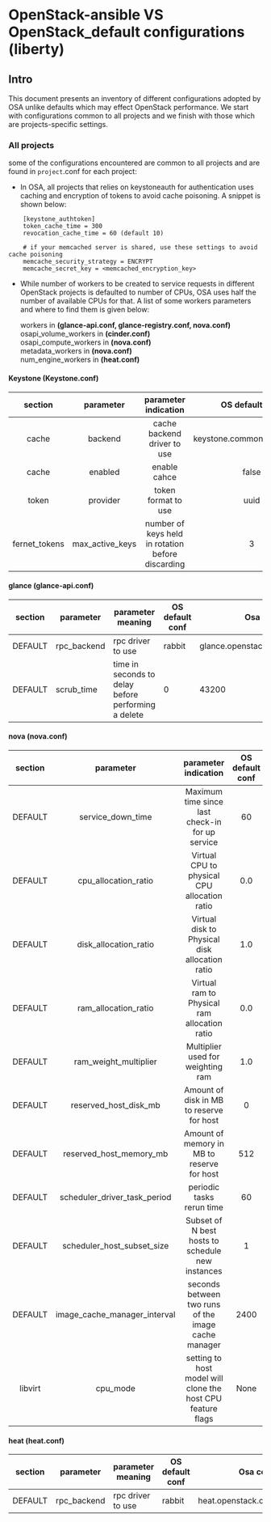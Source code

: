 OpenStack-ansible VS OpenStack_default configurations (liberty)
=============================

Intro
------

This document presents an inventory of different configurations adopted by OSA unlike defaults which may effect OpenStack performance. We start with configurations common to all projects and we finish with those which are projects-specific settings.

### All projects

some of the configurations encountered are common to all projects and are found in `project`.conf for each project:

* In OSA, all projects that relies on keystoneauth for authentication uses caching and encryption of tokens to avoid cache poisoning.
A snippet is shown below:
```
    [keystone_authtoken]
    token_cache_time = 300
    revocation_cache_time = 60 (default 10)

    # if your memcached server is shared, use these settings to avoid cache poisoning
    memcache_security_strategy = ENCRYPT
    memcache_secret_key = <memcached_encryption_key>
```

* While number of workers to be created to service requests in different OpenStack projects is defaulted to number of CPUs, OSA uses half the number of available CPUs for that. A list of some workers parameters and where to find them is given below:

    workers in **(glance-api.conf, glance-registry.conf, nova.conf)**  
    osapi_volume_workers in **(cinder.conf)**  
    osapi_compute_workers in **(nova.conf)**  
    metadata_workers in **(nova.conf)**  
    num_engine_workers in **(heat.conf)**



#### Keystone (Keystone.conf)

|    section    |    parameter    |                parameter indication               |       OS default conf      |    Osa configurations   |
|:-------------:|:---------------:|:-------------------------------------------------:|:--------------------------:|:-----------------------:|
|     cache     |     backend     |            cache backend driver to use            | keystone.common.cache.noop | dogpile.cache.memcached |
|     cache     |     enabled     |                    enable cahce                   |            false           |           true          |
|     token     |     provider    |                token format to use                |            uuid            |          fernet         |
| fernet_tokens | max_active_keys | number of keys held in rotation before discarding |              3             |            7            |

#### glance (glance-api.conf)

| section | parameter     |                  parameter meaning                   | OS default conf | Osa configurations                     |
|---------|---------------|------------------------------------------------------|-----------------|----------------------------------------|
| DEFAULT | rpc_backend   |                  rpc driver to use                   |      rabbit     | glance.openstack.common.rpc.impl_kombu |
| DEFAULT | scrub_time    | time in seconds  to delay before performing a delete |         0       | 43200                                  |


#### nova (nova.conf)

| section |           parameter          |                     parameter indication                    | OS default conf | Osa configurations |
|:-------:|:----------------------------:|:-----------------------------------------------------------:|:---------------:|:------------------:|
| DEFAULT |       service_down_time      |       Maximum time since last check-in for up service       |        60       |         120        |
| DEFAULT |     cpu_allocation_ratio     |         Virtual CPU to physical CPU allocation ratio        |       0.0       |         2.0        |
| DEFAULT |     disk_allocation_ratio    |        Virtual disk to Physical disk allocation ratio       |       1.0       |         1.0        |
| DEFAULT |     ram_allocation_ratio     |         Virtual ram to Physical ram allocation ratio        |       0.0       |         1.0        |
| DEFAULT |     ram_weight_multiplier    |              Multiplier used for weighting ram              |       1.0       |         5.0        |
| DEFAULT |     reserved_host_disk_mb    |           Amount of disk in MB to reserve for host          |        0        |        2048        |
| DEFAULT |    reserved_host_memory_mb   |          Amount of memory in MB to reserve for host         |       512       |        2048        |
| DEFAULT | scheduler_driver_task_period |                  periodic tasks rerun time                  |        60       |         60         |
| DEFAULT |  scheduler_host_subset_size  |       Subset of N best hosts to schedule new instances      |        1        |         10         |
| DEFAULT | image_cache_manager_interval |     seconds between two runs of the image cache manager     |       2400      |  0 (default rate)  |
| libvirt |           cpu_mode           | setting to host model will clone the host CPU feature flags |       None      |     host-model     |

#### heat (heat.conf)

| section |   parameter   |                    parameter meaning                 | OS default conf | Osa configurations                   |
|---------|---------------|------------------------------------------------------|-----------------|--------------------------------------|
| DEFAULT |  rpc_backend  |                     rpc driver to use                | rabbit          | heat.openstack.common.rpc.impl_kombu |

